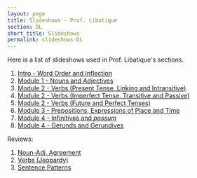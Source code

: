 ```yaml
---
layout: page
title: Slideshows - Prof. Libatique
section: DL
short_title: Slideshows
permalink: slideshows-DL
---
```


Here is a list of slideshows used in Prof. Libatique's sections.

1. [Intro - Word Order and Inflection](https://docs.google.com/presentation/d/1VQkjCCkiuoqkL7gb7aS-CRrexJFdRrML7AyoxXZXVlE/edit?usp=sharing)
2. [Module 1 - Nouns and Adjectives](https://docs.google.com/presentation/d/1i6lD7ucfvu0cwp-W9F3Miv7j16SBv6M9xfk1EezfsqM/edit?usp=sharing)
3. [Module 2 - Verbs (Present Tense, Linking and Intransitive)](https://docs.google.com/presentation/d/1BQaO_nv-8trbLUXZPfxVzKkANMrHtU2zMzNteGSGxmI/edit?usp=sharing)
4. [Module 2 - Verbs (Imperfect Tense, Transitive and Passive)](https://docs.google.com/presentation/d/13i5SkMCLDS___KaGJxfzVkWkJI1NMHJALit0HvjiKx8/edit?usp=sharing)
5. [Module 2 - Verbs (Future and Perfect Tenses)](https://docs.google.com/presentation/d/1nueTg3gk_S3ct_anbjRCzksZzp5gaxJSWr7qgSkKMNA/edit?usp=sharing)
6. [Module 3 - Prepositions, Expressions of Place and Time](https://docs.google.com/presentation/d/1JR-iP8sTG-xoI99MQLozALBsox0ySMpYxFmbeVfdtY8/edit?usp=sharing)
7. [Module 4 - Infinitives and *possum*](https://docs.google.com/presentation/d/1zcfbtPHKpewu5cAtvy6dcw-9cQK7xnr2l1FEpXqWLpM/edit?usp=sharing)
8. [Module 4 - Gerunds and Gerundives](https://docs.google.com/presentation/d/1O0RUelFl7l0o7CeLWy3-zAY4gZ9iHJC03mZamMKD37w/edit?usp=sharing)

Reviews:
1. [Noun-Adj. Agreement](https://docs.google.com/presentation/d/1EkCLQJZY03byyxmrzuXVWRN9zE281z98HIlLdOn96s8/edit?usp=sharing)
2. [Verbs (Jeopardy)](https://jeopardylabs.com/play/verb-review-latn-101-fall-2019)
3. [Sentence Patterns](https://docs.google.com/presentation/d/1mOau19BxI9SLKNxffFgz0TsXI00XwdYfEyvE9sP6WiI/edit?usp=sharing)
